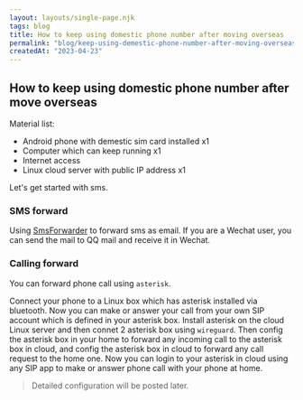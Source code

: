 ```yaml
---
layout: layouts/single-page.njk
tags: blog
title: How to keep using domestic phone number after moving overseas
permalink: "blog/keep-using-demestic-phone-number-after-moving-overseas.html"
createdAt: "2023-04-23"
---
```


## How to keep using domestic phone number after move overseas

Material list:

- Android phone with demestic sim card installed x1
- Computer which can keep running x1
- Internet access
- Linux cloud server with public IP address x1

Let's get started with sms.

### SMS forward

Using [SmsForwarder](https://github.com/pppscn/SmsForwarder) to forward sms as email. If you are a Wechat user, you can send the mail to QQ mail and receive it in Wechat.

### Calling forward

You can forward phone call using `asterisk`.

Connect your phone to a Linux box which has asterisk installed via bluetooth. Now you can make or answer your call from your own SIP account which is defined in your asterisk box. Install asterisk on the cloud Linux server and then connet 2 asterisk box using `wireguard`. Then config the asterisk box in your home to forward any incoming call to the asterisk box in cloud, and config the asterisk box in cloud to forward any call request to the home one. Now you can login to your asterisk in cloud using any SIP app to make or answer phone call with your phone at home.

> Detailed configuration will be posted later.
